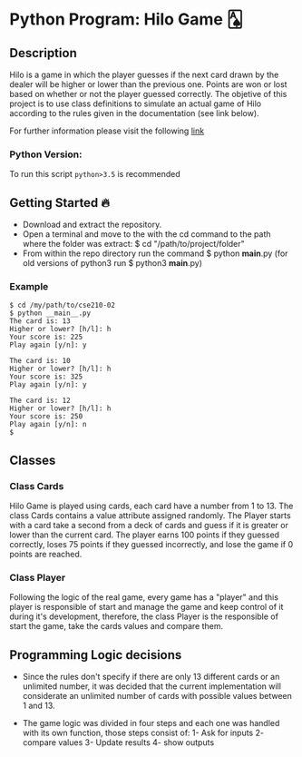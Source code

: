 # Python Program: Hilo Game 🂡

## Description
Hilo is a game in which the player guesses if the next card drawn by the dealer will be higher or lower than the previous one. Points are won or lost based on whether or not the player guessed correctly. The objetive of this project is to use class definitions to simulate an actual game of Hilo according to the rules given in the documentation (see link below).

For further information please visit the following [link](https://byui-cse.github.io/cse210-course-competency/abstraction/materials/hilo-specification.html)

### Python Version:
To run this script `python>3.5` is recommended

## Getting Started 🔥

- Download and extract the repository.
- Open a terminal and move to the with the cd command to the path where the folder was extract: $ cd "/path/to/project/folder"
- From within the repo directory run the command
  $ python __main__.py (for old versions of python3 run $ python3 __main__.py)

### Example

```
$ cd /my/path/to/cse210-02
$ python __main__.py
The card is: 13
Higher or lower? [h/l]: h
Your score is: 225
Play again [y/n]: y

The card is: 10
Higher or lower? [h/l]: h
Your score is: 325
Play again [y/n]: y

The card is: 12
Higher or lower? [h/l]: h
Your score is: 250
Play again [y/n]: n
$

```

## Classes

### Class Cards
Hilo Game is played using cards, each card have a number from 1 to 13. The class Cards contains a value attribute assigned randomly. The Player starts with a card take a second from a deck of cards and guess if it is greater or lower than the current card. The player earns 100 points if they guessed correctly, loses 75 points if they guessed incorrectly, and lose the game if 0 points are reached.
### Class Player
Following the logic of the real game, every game has a "player" and this player is responsible of start and manage the game and keep control of it during it's development, therefore, the class Player is the responsible of start the game, take the cards values and compare them.

## Programming Logic decisions
- Since the rules don't specify if there are only 13 different cards or an unlimited number, it was decided that the current implementation will considerate an unlimited number of cards with possible values between 1 and 13.

- The game logic was divided in four steps and each one was handled with its own function, those steps consist of:
1- Ask for inputs
2- compare values
3- Update results
4- show outputs
